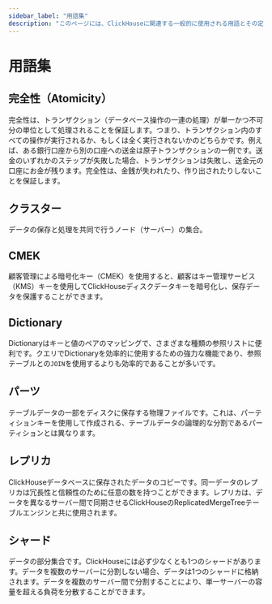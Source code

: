 ```yaml
---
sidebar_label: "用語集"
description: "このページには、ClickHouseに関連する一般的に使用される用語とその定義が掲載されています。"
---
```


# 用語集

## 完全性（Atomicity）

完全性は、トランザクション（データベース操作の一連の処理）が単一かつ不可分の単位として処理されることを保証します。つまり、トランザクション内のすべての操作が実行されるか、もしくは全く実行されないかのどちらかです。例えば、ある銀行口座から別の口座への送金は原子トランザクションの一例です。送金のいずれかのステップが失敗した場合、トランザクションは失敗し、送金元の口座にお金が残ります。完全性は、金銭が失われたり、作り出されたりしないことを保証します。

## クラスター

データの保存と処理を共同で行うノード（サーバー）の集合。

## CMEK

顧客管理による暗号化キー（CMEK）を使用すると、顧客はキー管理サービス（KMS）キーを使用してClickHouseディスクデータキーを暗号化し、保存データを保護することができます。

## Dictionary

Dictionaryはキーと値のペアのマッピングで、さまざまな種類の参照リストに便利です。クエリでDictionaryを効率的に使用するための強力な機能であり、参照テーブルとの`JOIN`を使用するよりも効率的であることが多いです。

## パーツ

テーブルデータの一部をディスクに保存する物理ファイルです。これは、パーティションキーを使用して作成される、テーブルデータの論理的な分割であるパーティションとは異なります。

## レプリカ

ClickHouseデータベースに保存されたデータのコピーです。同一データのレプリカは冗長性と信頼性のために任意の数を持つことができます。レプリカは、データを異なるサーバー間で同期させるClickHouseのReplicatedMergeTreeテーブルエンジンと共に使用されます。

## シャード

データの部分集合です。ClickHouseには必ず少なくとも1つのシャードがあります。データを複数のサーバーに分割しない場合、データは1つのシャードに格納されます。データを複数のサーバー間で分割することにより、単一サーバーの容量を超える負荷を分散することができます。
